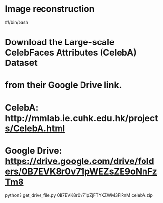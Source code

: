 # Image reconstruction

#!/bin/bash
#
# Download the Large-scale CelebFaces Attributes (CelebA) Dataset
# from their Google Drive link.
#
# CelebA: http://mmlab.ie.cuhk.edu.hk/projects/CelebA.html
#
# Google Drive: https://drive.google.com/drive/folders/0B7EVK8r0v71pWEZsZE9oNnFzTm8

python3 get_drive_file.py 0B7EVK8r0v71pZjFTYXZWM3FlRnM celebA.zip
